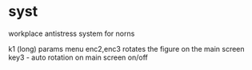 # syst
workplace antistress system for norns 

k1 (long) params menu
enc2,enc3 rotates the figure on the main screen
key3 - auto rotation on main screen on/off
